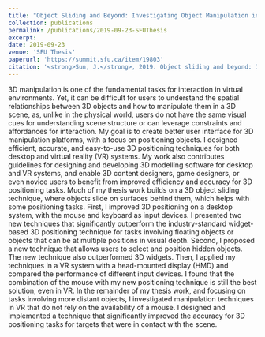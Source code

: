 ```yaml
---
title: "Object Sliding and Beyond: Investigating Object Manipulation in 3D User Interfaces"
collection: publications
permalink: /publications/2019-09-23-SFUThesis
excerpt:
date: 2019-09-23
venue: 'SFU Thesis'
paperurl: 'https://summit.sfu.ca/item/19803'
citation: '<strong>Sun, J.</strong>, 2019. Object sliding and beyond: Investigating object manipulation in 3D user interfaces (Doctoral dissertation, Communication, Art & Technology: School of Interactive Arts and Technology).'
---
```

3D manipulation is one of the fundamental tasks for interaction in virtual environments. Yet, it can be difficult for users to understand the spatial relationships between 3D objects and how to manipulate them in a 3D scene, as, unlike in the physical world, users do not have the same visual cues for understanding scene structure or can leverage constraints and affordances for interaction. My goal is to create better user interface for 3D manipulation platforms, with a focus on positioning objects. I designed efficient, accurate, and easy-to-use 3D positioning techniques for both desktop and virtual reality (VR) systems. My work also contributes guidelines for designing and developing 3D modelling software for desktop and VR systems, and enable 3D content designers, game designers, or even novice users to benefit from improved efficiency and accuracy for 3D positioning tasks. Much of my thesis work builds on a 3D object sliding technique, where objects slide on surfaces behind them, which helps with some positioning tasks. First, I improved 3D positioning on a desktop system, with the mouse and keyboard as input devices. I presented two new techniques that significantly outperform the industry-standard widget- based 3D positioning technique for tasks involving floating objects or objects that can be at multiple positions in visual depth. Second, I proposed a new technique that allows users to select and position hidden objects. The new technique also outperformed 3D widgets. Then, I applied my techniques in a VR system with a head-mounted display (HMD) and compared the performance of different input devices. I found that the combination of the mouse with my new positioning technique is still the best solution, even in VR. In the remainder of my thesis work, and focusing on tasks involving more distant objects, I investigated manipulation techniques in VR that do not rely on the availability of a mouse. I designed and implemented a technique that significantly improved the accuracy for 3D positioning tasks for targets that were in contact with the scene.
